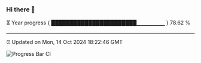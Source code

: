 ### Hi there 👋

⏳ Year progress { ███████████████████████▁▁▁▁▁▁▁ } 78.62 %

---

⏰ Updated on Mon, 14 Oct 2024 18:22:46 GMT

![Progress Bar CI](https://github.com/liununu/liununu/workflows/Progress%20Bar%20CI/badge.svg)
